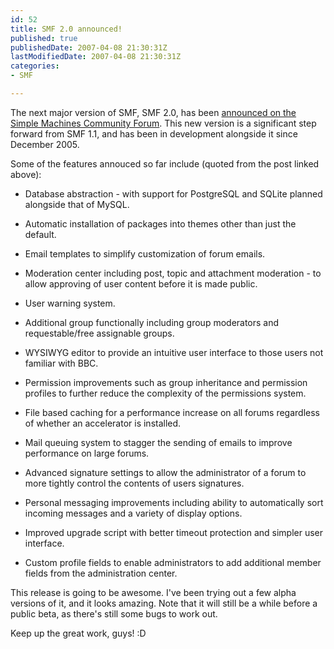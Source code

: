 ```yaml
---
id: 52
title: SMF 2.0 announced!
published: true
publishedDate: 2007-04-08 21:30:31Z
lastModifiedDate: 2007-04-08 21:30:31Z
categories:
- SMF

---
```


The next major version of SMF, SMF 2.0, has been [announced on the Simple Machines Community Forum](http://www.simplemachines.org/community/index.php?topic=163438). This new version is a significant step forward from SMF 1.1, and has been in development alongside it since December 2005.

Some of the features annouced so far include (quoted from the post linked above):

* Database abstraction - with support for PostgreSQL and SQLite planned alongside that of MySQL.

* Automatic installation of packages into themes other than just the default.

* Email templates to simplify customization of forum emails.

* Moderation center including post, topic and attachment moderation - to allow approving of user content before it is made public.

* User warning system.

* Additional group functionally including group moderators and requestable/free assignable groups.

* WYSIWYG editor to provide an intuitive user interface to those users not familiar with BBC.

* Permission improvements such as group inheritance and permission profiles to further reduce the complexity of the permissions system.

* File based caching for a performance increase on all forums regardless of whether an accelerator is installed.

* Mail queuing system to stagger the sending of emails to improve performance on large forums.

* Advanced signature settings to allow the administrator of a forum to more tightly control the contents of users signatures.

* Personal messaging improvements including ability to automatically sort incoming messages and a variety of display options.

* Improved upgrade script with better timeout protection and simpler user interface.

* Custom profile fields to enable administrators to add additional member fields from the administration center.

This release is going to be awesome. I've been trying out a few alpha versions of it, and it looks amazing. Note that it will still be a while before a public beta, as there's still some bugs to work out.

Keep up the great work, guys! :D

